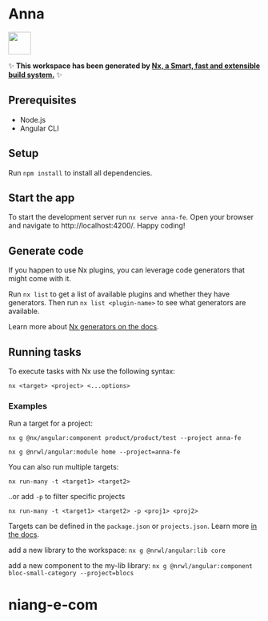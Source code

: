 # Anna

<a alt="Nx logo" href="https://nx.dev" target="_blank" rel="noreferrer"><img src="https://raw.githubusercontent.com/nrwl/nx/master/images/nx-logo.png" width="45"></a>

✨ **This workspace has been generated by [Nx, a Smart, fast and extensible build system.](https://nx.dev)** ✨

## Prerequisites

- Node.js 
- Angular CLI

## Setup

Run `npm install` to install all dependencies.

## Start the app 

To start the development server run `nx serve anna-fe`. Open your browser and navigate to http://localhost:4200/. Happy coding!

## Generate code

If you happen to use Nx plugins, you can leverage code generators that might come with it.

Run `nx list` to get a list of available plugins and whether they have generators. Then run `nx list <plugin-name>` to see what generators are available.

Learn more about [Nx generators on the docs](https://nx.dev/plugin-features/use-code-generators).

## Running tasks

To execute tasks with Nx use the following syntax:

```
nx <target> <project> <...options>
```

### Examples

Run a target for a project:

```
nx g @nx/angular:component product/product/test --project anna-fe  
```

```
nx g @nrwl/angular:module home --project=anna-fe
```

You can also run multiple targets:

```
nx run-many -t <target1> <target2>
```

..or add `-p` to filter specific projects

```
nx run-many -t <target1> <target2> -p <proj1> <proj2>
```

Targets can be defined in the `package.json` or `projects.json`. Learn more [in the docs](https://nx.dev/core-features/run-tasks).


add a new library to the workspace: `nx g @nrwl/angular:lib core`

add a new component to the my-lib library: `nx g @nrwl/angular:component bloc-small-category --project=blocs`
# niang-e-com
